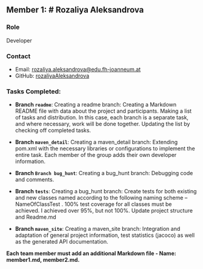 ## Member 1: # Rozaliya Aleksandrova

### Role
Developer

### Contact
- Email: rozaliya.aleksandrova@edu.fh-joanneum.at
- GitHub: [rozaliyaAleksandrova](https://github.com/rozaliyaAleksandrova)

### Tasks Completed:

- **Branch `readme`**:
  Creating a readme branch:
Creating a Markdown README file with data about the project and participants.
Making a list of tasks and distribution. In this case, each branch is a separate task, and where necessary, work will be done together.
Updating the list by checking off completed tasks.

- **Branch `maven_detail`**:
 Creating a maven_detail branch: 
Extending pom.xml with the necessary libraries or configurations to implement the entire task.
Each member of the group adds their own developer information.

- **Branch `Branch bug_hunt`**:
 Creating a bug_hunt branch:
 Debugging code and comments.

- **Branch `tests`**:
 Creating a bug_hunt branch:
 Create tests for both existing and new classes named according to the following naming scheme – NameOfClassTest .
 100% test coverage for all classes must be achieved. I achieved over 95%, but not 100%.
 Update project structure and Readme.md
  
- **Branch `maven_site`**:
Creating a maven_site branch:
Integration and adaptation of general project information, test statistics (jacoco) as well as the generated API documentation.



**Each team member must add an additional Markdown file - Name: member1.md, member2.md.**